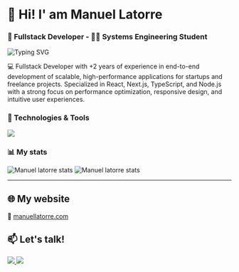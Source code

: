 <div>

# 👋 Hi! I' am Manuel Latorre
### 🚀 Fullstack Developer - 👨‍🎓 Systems Engineering Student

<img src="https://readme-typing-svg.herokuapp.com?font=Fira+Code&size=22&duration=3000&pause=1000&color=58A6FF&width=600&lines=Fullstack+Developer+%7C+React+%26+Next.js;Systems+Engineering+Student;Building+Scalable+Web+Applications" alt="Typing SVG" />

</div>


💻 Fullstack Developer with +2 years of experience in end-to-end development of scalable, high-performance applications
for startups and freelance projects. Specialized in React, Next.js, TypeScript, and Node.js with a strong focus on
performance optimization, responsive design, and intuitive user experiences.



### 🚀 Technologies & Tools

  <a href="https://skillicons.dev">
    <img src="https://skillicons.dev/icons?i=html,css,tailwindcss,javascript,typescript,react,next,nodejs,nestjs,postgresql,mongodb,docker,aws,vercel" />
  </a>

  
  ### 📊 My stats
<div align="start">
  <img src="https://github-readme-stats.vercel.app/api?username=Manuel-latorre&theme=gotham&show_icons=true&hide_border=true&count_private=true" alt="Manuel latorre stats" />
  <img src="https://github-readme-stats.vercel.app/api/top-langs/?username=Manuel-latorre&theme=gotham&show_icons=true&hide_border=true&layout=compact" alt="Manuel latorre stats" />
</div>



---

## 🌐 My website

  🔗 <a href="https://www.manuellatorre.com/">
   manuellatorre.com
  </a>

  
## 📫 Let's talk!

<div align="start">
  <a href="mailto:manuel.latorre11@gmail.com">
    <img src="https://skillicons.dev/icons?i=gmail" />
  </a>
  <a href="https://www.linkedin.com/in/manuel-latorre-fullstack/">
    <img src="https://skillicons.dev/icons?i=linkedin" />
  </a>
</div>



